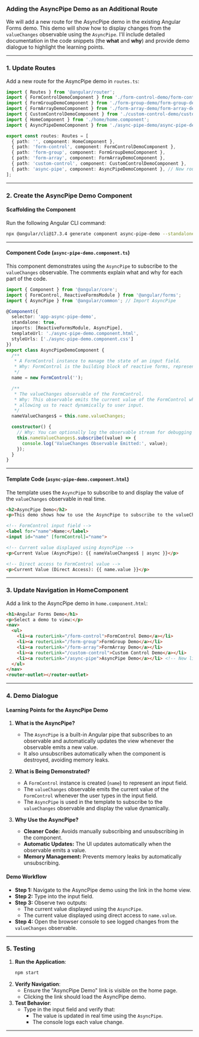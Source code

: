 ### **Adding the AsyncPipe Demo as an Additional Route**

We will add a new route for the AsyncPipe demo in the existing Angular Forms demo. This demo will show how to display changes from the `valueChanges` observable using the `AsyncPipe`. I'll include detailed documentation in the code snippets (the **what** and **why**) and provide demo dialogue to highlight the learning points.

---

### **1. Update Routes**

Add a new route for the AsyncPipe demo in `routes.ts`:

```typescript
import { Routes } from '@angular/router';
import { FormControlDemoComponent } from './form-control-demo/form-control-demo.component';
import { FormGroupDemoComponent } from './form-group-demo/form-group-demo.component';
import { FormArrayDemoComponent } from './form-array-demo/form-array-demo.component';
import { CustomControlDemoComponent } from './custom-control-demo/custom-control-demo.component';
import { HomeComponent } from './home/home.component';
import { AsyncPipeDemoComponent } from './async-pipe-demo/async-pipe-demo.component'; // New import

export const routes: Routes = [
  { path: '', component: HomeComponent },
  { path: 'form-control', component: FormControlDemoComponent },
  { path: 'form-group', component: FormGroupDemoComponent },
  { path: 'form-array', component: FormArrayDemoComponent },
  { path: 'custom-control', component: CustomControlDemoComponent },
  { path: 'async-pipe', component: AsyncPipeDemoComponent }, // New route
];
```

---

### **2. Create the AsyncPipe Demo Component**

#### **Scaffolding the Component**
Run the following Angular CLI command:
```bash
npx @angular/cli@17.3.4 generate component async-pipe-demo --standalone --skip-tests
```

---

#### **Component Code (`async-pipe-demo.component.ts`)**

This component demonstrates using the `AsyncPipe` to subscribe to the `valueChanges` observable. The comments explain what and why for each part of the code.

```typescript
import { Component } from '@angular/core';
import { FormControl, ReactiveFormsModule } from '@angular/forms';
import { AsyncPipe } from '@angular/common'; // Import AsyncPipe

@Component({
  selector: 'app-async-pipe-demo',
  standalone: true,
  imports: [ReactiveFormsModule, AsyncPipe],
  templateUrl: './async-pipe-demo.component.html',
  styleUrls: ['./async-pipe-demo.component.css']
})
export class AsyncPipeDemoComponent {
  /**
   * A FormControl instance to manage the state of an input field.
   * Why: FormControl is the building block of reactive forms, representing a single input field.
   */
  name = new FormControl('');

  /**
   * The valueChanges observable of the FormControl.
   * Why: This observable emits the current value of the FormControl whenever it changes,
   * allowing us to react dynamically to user input.
   */
  nameValueChanges$ = this.name.valueChanges;

  constructor() {
    // Why: You can optionally log the observable stream for debugging purposes.
    this.nameValueChanges$.subscribe((value) => {
      console.log('ValueChanges Observable Emitted:', value);
    });
  }
}
```

---

#### **Template Code (`async-pipe-demo.component.html`)**

The template uses the `AsyncPipe` to subscribe to and display the value of the `valueChanges` observable in real time.

```html
<h2>AsyncPipe Demo</h2>
<p>This demo shows how to use the AsyncPipe to subscribe to the valueChanges observable directly in the template.</p>

<!-- FormControl input field -->
<label for="name">Name:</label>
<input id="name" [formControl]="name">

<!-- Current value displayed using AsyncPipe -->
<p>Current Value (AsyncPipe): {{ nameValueChanges$ | async }}</p>

<!-- Direct access to FormControl value -->
<p>Current Value (Direct Access): {{ name.value }}</p>
```

---

### **3. Update Navigation in HomeComponent**

Add a link to the AsyncPipe demo in `home.component.html`:
```html
<h1>Angular Forms Demo</h1>
<p>Select a demo to view:</p>
<nav>
  <ul>
    <li><a routerLink="/form-control">FormControl Demo</a></li>
    <li><a routerLink="/form-group">FormGroup Demo</a></li>
    <li><a routerLink="/form-array">FormArray Demo</a></li>
    <li><a routerLink="/custom-control">Custom Control Demo</a></li>
    <li><a routerLink="/async-pipe">AsyncPipe Demo</a></li> <!-- New link -->
  </ul>
</nav>
<router-outlet></router-outlet>
```

---

### **4. Demo Dialogue**

#### **Learning Points for the AsyncPipe Demo**
1. **What is the AsyncPipe?**
   - The `AsyncPipe` is a built-in Angular pipe that subscribes to an observable and automatically updates the view whenever the observable emits a new value.
   - It also unsubscribes automatically when the component is destroyed, avoiding memory leaks.

2. **What is Being Demonstrated?**
   - A `FormControl` instance is created (`name`) to represent an input field.
   - The `valueChanges` observable emits the current value of the `FormControl` whenever the user types in the input field.
   - The `AsyncPipe` is used in the template to subscribe to the `valueChanges` observable and display the value dynamically.

3. **Why Use the AsyncPipe?**
   - **Cleaner Code:** Avoids manually subscribing and unsubscribing in the component.
   - **Automatic Updates:** The UI updates automatically when the observable emits a value.
   - **Memory Management:** Prevents memory leaks by automatically unsubscribing.

#### **Demo Workflow**
- **Step 1:** Navigate to the AsyncPipe demo using the link in the home view.
- **Step 2:** Type into the input field.
- **Step 3:** Observe two outputs:
  - The current value displayed using the `AsyncPipe`.
  - The current value displayed using direct access to `name.value`.
- **Step 4:** Open the browser console to see logged changes from the `valueChanges` observable.

---

### **5. Testing**

1. **Run the Application**:
   ```bash
   npm start
   ```
2. **Verify Navigation**:
   - Ensure the "AsyncPipe Demo" link is visible on the home page.
   - Clicking the link should load the AsyncPipe demo.
3. **Test Behavior**:
   - Type in the input field and verify that:
     - The value is updated in real time using the `AsyncPipe`.
     - The console logs each value change.

---


